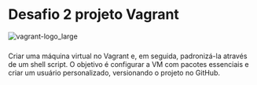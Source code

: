 # Desafio 2 projeto Vagrant

![vagrant-logo_large](https://github.com/user-attachments/assets/5f3f4b28-1e5f-4aab-af42-0adf73e4015d)

###
Criar uma máquina virtual no Vagrant e, em seguida, padronizá-la através de um shell script. O objetivo é configurar a VM com pacotes essenciais e criar um usuário personalizado, versionando o projeto no GitHub.

